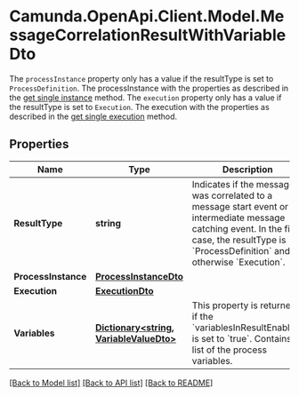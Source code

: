 # Camunda.OpenApi.Client.Model.MessageCorrelationResultWithVariableDto
The `processInstance` property only has a value if the resultType is set to `ProcessDefinition`. The processInstance with the properties as described in the [get single instance](https://docs.camunda.org/manual/7.16/reference/rest/process-instance/get/) method.  The `execution` property only has a value if the resultType is set to `Execution`. The execution with the properties as described in the [get single execution](https://docs.camunda.org/manual/7.16/reference/rest/execution/get/) method.

## Properties

Name | Type | Description | Notes
------------ | ------------- | ------------- | -------------
**ResultType** | **string** | Indicates if the message was correlated to a message start event or an  intermediate message catching event. In the first case, the resultType is  &#x60;ProcessDefinition&#x60; and otherwise &#x60;Execution&#x60;. | [optional] 
**ProcessInstance** | [**ProcessInstanceDto**](ProcessInstanceDto.md) |  | [optional] 
**Execution** | [**ExecutionDto**](ExecutionDto.md) |  | [optional] 
**Variables** | [**Dictionary&lt;string, VariableValueDto&gt;**](VariableValueDto.md) | This property is returned if the &#x60;variablesInResultEnabled&#x60; is set to &#x60;true&#x60;. Contains a list of the process variables.  | [optional] 

[[Back to Model list]](../README.md#documentation-for-models) [[Back to API list]](../README.md#documentation-for-api-endpoints) [[Back to README]](../README.md)

